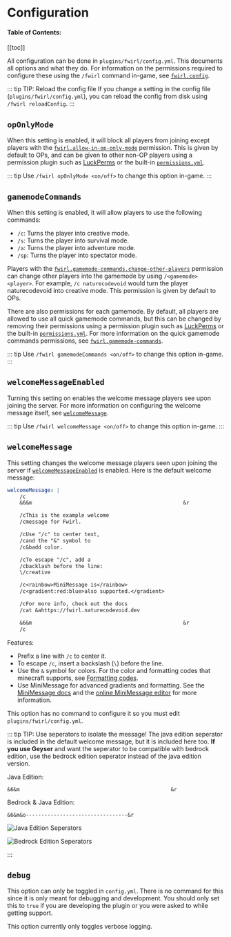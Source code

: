 # Configuration

<h4>Table of Contents:</h4>

[[toc]]

All configuration can be done in `plugins/fwirl/config.yml`. This documents all options and what they do. For
information on the permissions required to configure these using the `/fwirl` command in-game, see
[`fwirl.config`](/docs/permissions.html#fwirl-config).

<!-- prettier-ignore -->
::: tip TIP: Reload the config file
If you change a setting in the config file (`plugins/fwirl/config.yml`), you can reload the config from disk using `/fwirl reloadConfig`.
:::

## `opOnlyMode`

When this setting is enabled, it will block all players from joining except players with the
[`fwirl.allow-in-op-only-mode`](/docs/permissions.html#fwirl-allow-in-op-only-mode) permission. This is given by default
to OPs, and can be given to other non-OP players using a permission plugin such as [LuckPerms](https://luckperms.net/)
or the built-in [`permissions.yml`](https://bukkit.fandom.com/wiki/Permissions.yml).

<!-- prettier-ignore -->
::: tip
Use `/fwirl opOnlyMode <on/off>` to change this option in-game.
:::

## `gamemodeCommands`

When this setting is enabled, it will allow players to use the following commands:

-   `/c`: Turns the player into creative mode.
-   `/s`: Turns the player into survival mode.
-   `/a`: Turns the player into adventure mode.
-   `/sp`: Turns the player into spectator mode.

Players with the
[`fwirl.gamemode-commands.change-other-players`](/docs/permissions.html#fwirl-gamemode-commands-change-other-players)
permission can change other players into the gamemode by using `/<gamemode> <player>`. For example, `/c naturecodevoid`
would turn the player naturecodevoid into creative mode. This permission is given by default to OPs.

There are also permissions for each gamemode. By default, all players are allowed to use all quick gamemode commands,
but this can be changed by removing their permissions using a permission plugin such as
[LuckPerms](https://luckperms.net/) or the built-in [`permissions.yml`](https://bukkit.fandom.com/wiki/Permissions.yml).
For more information on the quick gamemode commands permissions, see
[`fwirl.gamemode-commands`](/docs/permissions.html#fwirl-gamemode-commands).

<!-- prettier-ignore -->
::: tip
Use `/fwirl gamemodeCommands <on/off>` to change this option in-game.
:::

## `welcomeMessageEnabled`

Turning this setting on enables the welcome message players see upon joining the server. For more information on
configuring the welcome message itself, see [`welcomeMessage`](#welcomemessage).

<!-- prettier-ignore -->
::: tip
Use `/fwirl welcomeMessage <on/off>` to change this option in-game.
:::

## `welcomeMessage`

This setting changes the welcome message players seen upon joining the server if
[`welcomeMessageEnabled`](#welcomemessageenabled) is enabled. Here is the default welcome message:

```yaml
welcomeMessage: |
    /c
    &6&m                                                 &r

    /cThis is the example welcome
    /cmessage for Fwirl.

    /cUse "/c" to center text,
    /cand the "&" symbol to
    /c&badd color.

    /cTo escape "/c", add a
    /cbacklash before the line:
    \/creative

    /c<rainbow>MiniMessage is</rainbow>
    /c<gradient:red:blue>also supported.</gradient>

    /cFor more info, check out the docs
    /cat &ahttps://fwirl.naturecodevoid.dev

    &6&m                                                 &r
    /c
```

Features:

-   Prefix a line with `/c` to center it.
-   To escape `/c`, insert a backslash (`\`) before the line.
-   Use the `&` symbol for colors. For the color and formatting codes that minecraft supports, see
    [Formatting codes](https://minecraft.fandom.com/wiki/Formatting_codes#Color_codes).
-   Use MiniMessage for advanced gradients and formatting. See the
    [MiniMessage docs](https://docs.adventure.kyori.net/minimessage/format.html) and the
    [online MiniMessage editor](https://webui.adventure.kyori.net) for more information.

This option has no command to configure it so you must edit `plugins/fwirl/config.yml`.

<!-- prettier-ignore-start -->
::: tip TIP: Use seperators to isolate the message!
The java edition seperator is included in the default welcome
message, but it is included here too. **If you use Geyser** and want the seperator to be compatible with bedrock
edition, use the bedrock edition seperator instead of the java edition version.

Java Edition:
```
&6&m                                                 &r
```

Bedrock & Java Edition:
```
&6&m&o---------------------------------&r
```

![Java Edition Seperators](/img/seperator-java.jpg)

![Bedrock Edition Seperators](/img/seperator-bedrock.jpg)

:::
<!-- prettier-ignore-end -->

## `debug`

This option can only be toggled in `config.yml`. There is no command for this since it is only meant for debugging and
development. You should only set this to `true` if you are developing the plugin or you were asked to while getting
support.

This option currently only toggles verbose logging.
